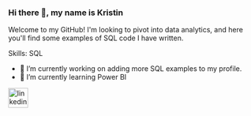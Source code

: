### Hi there 👋, my name is **Kristin**
Welcome to my GitHub! I'm looking to pivot into data analytics, and here you'll find some examples of SQL code I have written.

Skills: SQL

- 🔭 I’m currently working on adding more SQL examples to my profile. 
- 🌱 I’m currently learning Power BI 


[<img src='https://cdn.jsdelivr.net/npm/simple-icons@3.0.1/icons/linkedin.svg' alt='linkedin' height='40'>](https://www.linkedin.com/in/kristin-hull-ba46945a/)  







